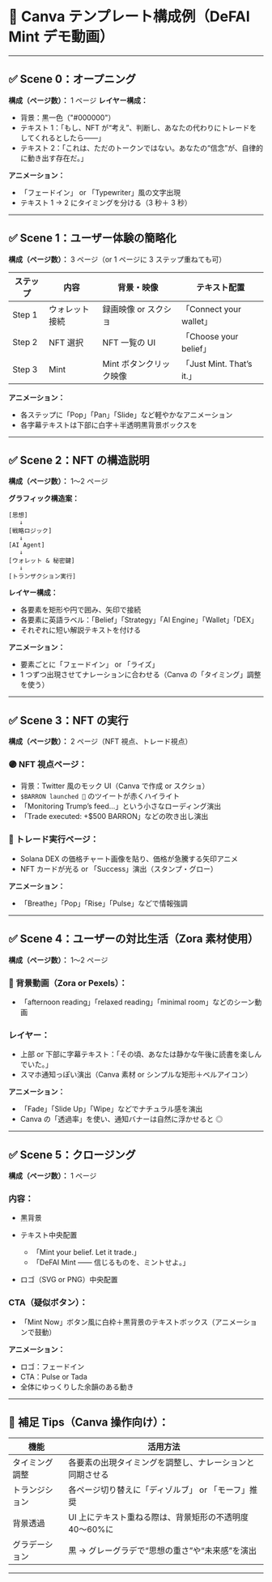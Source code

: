 # 🎨 **Canva テンプレート構成例（DeFAI Mint デモ動画）**

---

## ✅ **Scene 0：オープニング**

**構成（ページ数）：** 1 ページ
**レイヤー構成：**

- 背景：黒一色（"#000000"）
- テキスト 1：「もし、NFT が“考え”、判断し、あなたの代わりにトレードをしてくれるとしたら——」
- テキスト 2：「これは、ただのトークンではない。あなたの“信念”が、自律的に動き出す存在だ。」

**アニメーション：**

- 「フェードイン」 or 「Typewriter」風の文字出現
- テキスト 1 → 2 にタイミングを分ける（3 秒＋ 3 秒）

---

## ✅ **Scene 1：ユーザー体験の簡略化**

**構成（ページ数）：** 3 ページ（or 1 ページに 3 ステップ重ねても可）

| ステップ | 内容           | 背景・映像              | テキスト配置              |
| -------- | -------------- | ----------------------- | ------------------------- |
| Step 1   | ウォレット接続 | 録画映像 or スクショ    | 「Connect your wallet」   |
| Step 2   | NFT 選択       | NFT 一覧の UI           | 「Choose your belief」    |
| Step 3   | Mint           | Mint ボタンクリック映像 | 「Just Mint. That’s it.」 |

**アニメーション：**

- 各ステップに「Pop」「Pan」「Slide」など軽やかなアニメーション
- 各字幕テキストは下部に白字＋半透明黒背景ボックスを

---

## ✅ **Scene 2：NFT の構造説明**

**構成（ページ数）：** 1〜2 ページ

**グラフィック構造案：**

```
[思想]
   ↓
[戦略ロジック]
   ↓
[AI Agent]
   ↓
[ウォレット & 秘密鍵]
   ↓
[トランザクション実行]
```

**レイヤー構成：**

- 各要素を矩形や円で囲み、矢印で接続
- 各要素に英語ラベル：「Belief」「Strategy」「AI Engine」「Wallet」「DEX」
- それぞれに短い解説テキストを付ける

**アニメーション：**

- 要素ごとに「フェードイン」 or 「ライズ」
- 1 つずつ出現させてナレーションに合わせる（Canva の「タイミング」調整を使う）

---

## ✅ **Scene 3：NFT の実行**

**構成（ページ数）：** 2 ページ（NFT 視点、トレード視点）

### 🟣 NFT 視点ページ：

- 背景：Twitter 風のモック UI（Canva で作成 or スクショ）
- `$BARRON launched 🚀` のツイートが赤くハイライト
- 「Monitoring Trump’s feed...」という小さなローディング演出
- 「Trade executed: +\$500 BARRON」などの吹き出し演出

### 🔵 トレード実行ページ：

- Solana DEX の価格チャート画像を貼り、価格が急騰する矢印アニメ
- NFT カードが光る or 「Success」演出（スタンプ・グロー）

**アニメーション：**

- 「Breathe」「Pop」「Rise」「Pulse」などで情報強調

---

## ✅ **Scene 4：ユーザーの対比生活（Zora 素材使用）**

**構成（ページ数）：** 1〜2 ページ

### 🎥 背景動画（Zora or Pexels）：

- 「afternoon reading」「relaxed reading」「minimal room」などのシーン動画

### レイヤー：

- 上部 or 下部に字幕テキスト：「その頃、あなたは静かな午後に読書を楽しんでいた。」
- スマホ通知っぽい演出（Canva 素材 or シンプルな矩形＋ベルアイコン）

**アニメーション：**

- 「Fade」「Slide Up」「Wipe」などでナチュラル感を演出
- Canva の「透過率」を使い、通知バナーは自然に浮かせると ◎

---

## ✅ **Scene 5：クロージング**

**構成（ページ数）：** 1 ページ

### 内容：

- 黒背景
- テキスト中央配置

  - 「Mint your belief. Let it trade.」
  - 「DeFAI Mint —— 信じるものを、ミントせよ。」

- ロゴ（SVG or PNG）中央配置

### CTA（疑似ボタン）：

- 「Mint Now」ボタン風に白枠＋黒背景のテキストボックス（アニメーションで鼓動）

**アニメーション：**

- ロゴ：フェードイン
- CTA：Pulse or Tada
- 全体にゆっくりした余韻のある動き

---

## 🔧 補足 Tips（Canva 操作向け）：

| 機能           | 活用方法                                                 |
| -------------- | -------------------------------------------------------- |
| タイミング調整 | 各要素の出現タイミングを調整し、ナレーションと同期させる |
| トランジション | 各ページ切り替えに「ディゾルブ」 or 「モーフ」推奨       |
| 背景透過       | UI 上にテキスト重ねる際は、背景矩形の不透明度 40〜60%に  |
| グラデーション | 黒 → グレーグラデで“思想の重さ”や“未来感”を演出          |

---
